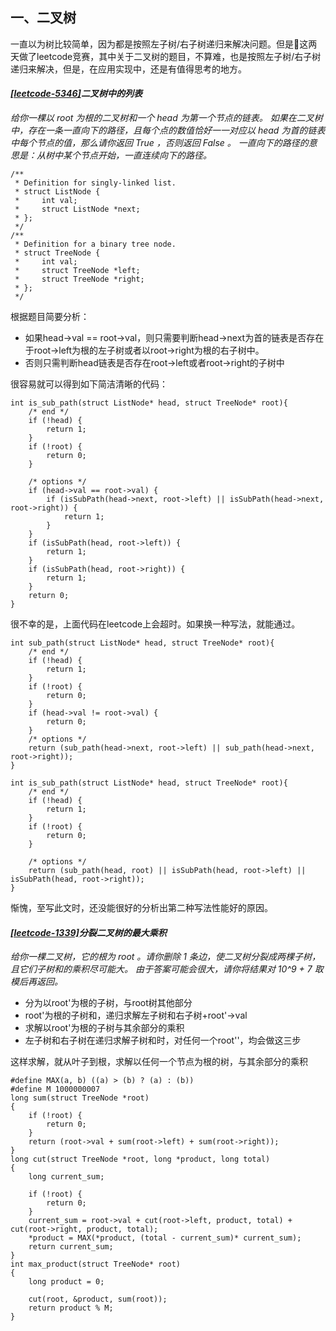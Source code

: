 ## 一、二叉树
一直以为树比较简单，因为都是按照左子树/右子树递归来解决问题。但是这两天做了leetcode竞赛，其中关于二叉树的题目，不算难，也是按照左子树/右子树递归来解决，但是，在应用实现中，还是有值得思考的地方。

#### *[\[leetcode-5346\]](https://leetcode-cn.com/problems/linked-list-in-binary-tree/)二叉树中的列表*
*给你一棵以 root 为根的二叉树和一个 head 为第一个节点的链表。
如果在二叉树中，存在一条一直向下的路径，且每个点的数值恰好一一对应以 head 为首的链表中每个节点的值，那么请你返回 True ，否则返回 False 。
一直向下的路径的意思是：从树中某个节点开始，一直连续向下的路径。*
```
/**
 * Definition for singly-linked list.
 * struct ListNode {
 *     int val;
 *     struct ListNode *next;
 * };
 */
/**
 * Definition for a binary tree node.
 * struct TreeNode {
 *     int val;
 *     struct TreeNode *left;
 *     struct TreeNode *right;
 * };
 */
```
根据题目简要分析：

* 如果head->val == root->val，则只需要判断head->next为首的链表是否存在于root->left为根的左子树或者以root->right为根的右子树中。
* 否则只需判断head链表是否存在root->left或者root->right的子树中

很容易就可以得到如下简洁清晰的代码：
```
int is_sub_path(struct ListNode* head, struct TreeNode* root){
    /* end */
    if (!head) {
        return 1;
    }
    if (!root) {
        return 0;
    }
    
    /* options */
    if (head->val == root->val) {
        if (isSubPath(head->next, root->left) || isSubPath(head->next, root->right)) {
            return 1;
        }
    }
    if (isSubPath(head, root->left)) {
        return 1;
    }
    if (isSubPath(head, root->right)) {
        return 1;
    }
    return 0;
}
```

很不幸的是，上面代码在leetcode上会超时。如果换一种写法，就能通过。

```
int sub_path(struct ListNode* head, struct TreeNode* root){
    /* end */
    if (!head) {
        return 1;
    }
    if (!root) {
        return 0;
    }
    if (head->val != root->val) {
        return 0;
    }
    /* options */
    return (sub_path(head->next, root->left) || sub_path(head->next, root->right));
}

int is_sub_path(struct ListNode* head, struct TreeNode* root){
    /* end */
    if (!head) {
        return 1;
    }
    if (!root) {
        return 0;
    }

    /* options */
    return (sub_path(head, root) || isSubPath(head, root->left) || isSubPath(head, root->right));
}
```
惭愧，至写此文时，还没能很好的分析出第二种写法性能好的原因。


#### *[\[leetcode-1339\]](https://leetcode-cn.com/problems/maximum-product-of-splitted-binary-tree/)分裂二叉树的最大乘积*
*给你一棵二叉树，它的根为 root 。请你删除 1 条边，使二叉树分裂成两棵子树，且它们子树和的乘积尽可能大。
由于答案可能会很大，请你将结果对 10^9 + 7 取模后再返回。*

* 分为以root'为根的子树，与root树其他部分
* root'为根的子树和，递归求解左子树和右子树+root'->val
* 求解以root'为根的子树与其余部分的乘积
* 左子树和右子树在递归求解子树和时，对任何一个root''，均会做这三步

这样求解，就从叶子到根，求解以任何一个节点为根的树，与其余部分的乘积

```
#define MAX(a, b) ((a) > (b) ? (a) : (b))
#define M 1000000007
long sum(struct TreeNode *root)
{
    if (!root) {
        return 0;
    }
    return (root->val + sum(root->left) + sum(root->right));
}
long cut(struct TreeNode *root, long *product, long total)
{
    long current_sum;

    if (!root) {
        return 0;
    }
    current_sum = root->val + cut(root->left, product, total) + cut(root->right, product, total);
    *product = MAX(*product, (total - current_sum)* current_sum);
    return current_sum;
}
int max_product(struct TreeNode* root)
{
    long product = 0;

    cut(root, &product, sum(root));
    return product % M;
}
```
